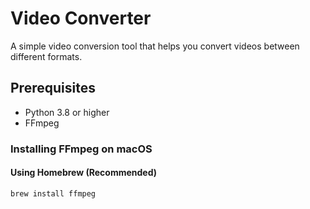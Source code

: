 # Video Converter

A simple video conversion tool that helps you convert videos between different formats.

## Prerequisites

- Python 3.8 or higher
- FFmpeg

### Installing FFmpeg on macOS

#### Using Homebrew (Recommended)


```bash
brew install ffmpeg
```
